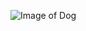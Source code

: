 ![Image of Dog](http://www.bonecollector.com/wp-content/uploads/2017/02/shed-hunting-dog-training-tips_pic4-1030x1030.jpg)
